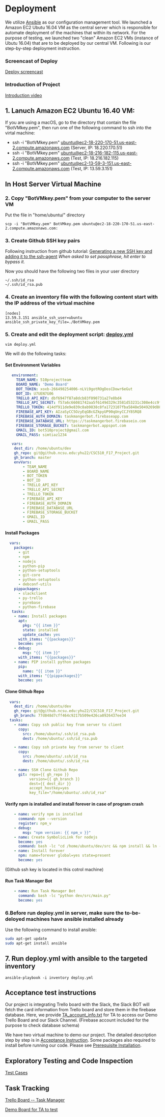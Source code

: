 # Deployment

We utilize [Ansible](https://www.ansible.com/) as our configuration management tool. We launched a Amazon EC2 Ubutu 16.04 VM as the central server which is responsible for automate deployment of the machines that within its network.
For the purpose of testing, we launched two "clean" Amazon EC2 VMs (instance of Ubutu 16.04) that are to be deployed by our central VM. Following is our step-by-step deployment instruction.

### Screencast of Deploy
[Deploy screencast](https://drive.google.com/a/ncsu.edu/file/d/1jg4_1M-GvJWhXSGRqDPPpnCsYviEYymH/view?usp=sharing)

### Introduction of Project
[Introduction video](https://drive.google.com/a/ncsu.edu/file/d/1LtsbSFsaZhQ-AYc5esdJFXA481XKAjUg/view?usp=sharing)

## 1. Lanuch Amazon EC2 Ubuntu 16.40 VM:
If you are using a macOS, go to the directory that contain the file "BotVMkey.pem", then run one of the following command to ssh into the virtal machine:
* ssh -i "BotVMkey.pem" ubuntu@ec2-18-220-170-51.us-east-2.compute.amazonaws.com (Server, IP: 18.220.170.51)
* ssh -i "BotVMkey.pem" ubuntu@ec2-18-216-182-115.us-east-2.compute.amazonaws.com (Test, IP: 18.216.182.115)
* ssh -i "BotVMkey.pem" ubuntu@ec2-13-59-3-151.us-east-2.compute.amazonaws.com (Test, IP: 13.59.3.151)


## In Host Server Virtual Machine
### 2. Copy "BotVMkey.pem" from your computer to the server VM
Put the file in "home/ubuntu/" directory
```
scp -i "BotVMkey.pem" BotVMkey.pem ubuntu@ec2-18-220-170-51.us-east-2.compute.amazonaws.com:
```
### 3. Create Github SSH key pairs
Following instruction from github tutorial: [Generating a new SSH key and adding it to the ssh-agent](https://help.github.com/articles/generating-a-new-ssh-key-and-adding-it-to-the-ssh-agent/)
*When asked to set passphrase, hit enter to bypass it.*

Now you should have the following two files in your user directory
```
~/.ssh/id_rsa
~/.ssh/id_rsa.pub
```

### 4. Create an inventory file with the following content start with the IP address of the virtual machine
```
[nodes]
13.59.3.151 ansible_ssh_user=ubuntu ansible_ssh_private_key_file=./BotVMkey.pem
```
### 5. Create and edit the deployment script: [deploy.yml](https://github.ncsu.edu/yhu22/CSC510_F17_Project/blob/master/deploy.yml)


```
vim deploy.yml
```
We will do the following tasks:

#### Set Environment Variables

```yml
   environment:
     TEAM_NAME: 510projectteam
     BOARD_NAME: 'Demo Board'
     BOT_TOKEN: xoxb-266498254006-nLVi9gotROgDosCDowr6eGut
     BOT_ID: U7UEN7G06 
     TRELLO_API_KEY: dbf6947f87a8dcb83f090731a27e8bd4
     TRELLO_API_SECRET: f57a6c66081742aa5f6149d329c3581d53231c308e4cc9f78b31230ce13b3bb8
     TRELLO_TOKEN: 414df911de9e839c8ab9838c8fa1723107fba5848e5049269d88e5e94a348f31
     FIREBASE_API_KEY: AIzaSyCC5OzyEqGBcGZkpyUP90qUnyCCJY8SRQ8
     FIREBASE_AUTH_DOMAIN: taskmangerbot.firebaseapp.com
     FIREBASE_DATABASE_URL: https://taskmangerbot.firebaseio.com
     FIREBASE_STORAGE_BUCKET: taskmangerbot.appspot.com
     GMAIL_ID: bot510project@gmail.com
     GMAIL_PASS: simtiaz1234
   
   vars:
    dest_dir: /home/ubuntu/dev
    gh_repo: git@github.ncsu.edu:yhu22/CSC510_F17_Project.git
    gh_branch: master
    envVars:
        - TEAM_NAME
        - BOARD_NAME
        - BOT_TOKEN
        - BOT_ID
        - TRELLO_API_KEY
        - TRELLO_API_SECRET
        - TRELLO_TOKEN
        - FIREBASE_API_KEY
        - FIREBASE_AUTH_DOMAIN
        - FIREBASE_DATABASE_URL
        - FIREBASE_STORAGE_BUCKET
        - GMAIL_ID
        - GMAIL_PASS
```

#### Install Packages
```yml
  vars:
    packages:
      - git
      - npm
      - nodejs
      - python-pip
      - python-setuptools
      - git-core
      - python-setuptools
      - debconf-utils
    pippackages:
      - slackclient
      - py-trello
      - pyrebase
      - python-firebase
   tasks:
    - name: Install packages
      apt:
        pkg: "{{ item }}"
        state: installed
        update_cache: yes
      with_items: "{{packages}}"
      become: yes
    - debug:
        msg: "{{ item }}"
      with_items: "{{packages}}"
    - name: PIP install python packages
      pip:
        name: "{{ item }}"
      with_items: "{{pippackages}}"
      become: yes

```
#### Clone Github Repo
```yml
  vars:
    dest_dir: /home/ubuntu/dev
    gh_repo: git@github.ncsu.edu:yhu22/CSC510_F17_Project.git
    gh_branch: 77d848d7cff464c9217b509e426ca8926437ee34
  tasks:
    - name: Copy ssh public key from server to client
      copy:
        src: /home/ubuntu/.ssh/id_rsa.pub
        dest: /home/ubuntu/.ssh/id_rsa.pub

    - name: Copy ssh private key from server to client
      copy:
        src: /home/ubuntu/.ssh/id_rsa
        dest: /home/ubuntu/.ssh/id_rsa

    - name: SSH Clone Github Repo
      git: repo={{ gh_repo }}
           version={{ gh_branch }}
           dest={{ dest_dir }}
           accept_hostkey=yes
           key_file="/home/ubuntu/.ssh/id_rsa"

```

#### Verify npm is installed and install forever in case of program crash
```yml
    - name: verify npm is installed
      command: npm --version
      register: npm_v
    - debug: 
        msg: "npm version: {{ npm_v }}"
    - name: Create SymbolicLink for nodejs
      become: yes
      command: bash -lc "cd /home/ubuntu/dev/src && npm install && ln -s /usr/bin/nodejs /usr/bin/node"
    - name: Install forever
      npm: name=forever global=yes state=present
      become: yes
```


(Github ssh key is located in this cotrol machine)
#### Run Task Manager Bot
```yml
    - name: Run Task Manager Bot
      command: bash -lc "python dev/src/main.py"
      become: yes
```


### 6.Before run deploy.yml in server, make sure the to-be-deloyed machines have ansible installed already
Use the following command to install ansible:
```bash
sudo apt-get update
sudo apt-get install ansible
```
## 7. Run deploy.yml with ansible to the targeted inventory
```
ansible-playbook -i inventory deploy.yml
```


## Acceptance test instructions
Our project is integrating Trello board with the Slack, the Slack BOT will fetch the card information from Trello board and store them in the firebase database. Here, we provide [TA_account_info.txt](https://github.ncsu.edu/yhu22/CSC510_F17_Project/blob/deploy/TA_account_info.txt) for TA to access our Demo Trello Board and our Slack Channel. (Firebase account included for the purpose to check database schema)

We have two virtual machine to demo our project. The detailed description step by step is in [Acceptance Instruction](https://github.ncsu.edu/yhu22/CSC510_F17_Project/blob/deploy/Instructions%20for%20Acceptance%20Test.md). Some packages also required to install before running our code. Please see [Prerequisite Installation](https://github.ncsu.edu/yhu22/CSC510_F17_Project/blob/deploy/src/README.md).

## Exploratory Testing and Code Inspection
[Test Cases](https://github.ncsu.edu/yhu22/CSC510_F17_Project/blob/master/Test%20Cases%20(%20%2B%20Edge%20cases).md)

## Task Tracking
[Trello Board -- Task Manager](https://trello.com/b/MXYu6ZEy)

[Demo Board for TA to test](https://trello.com/b/5LYE5kJE)
